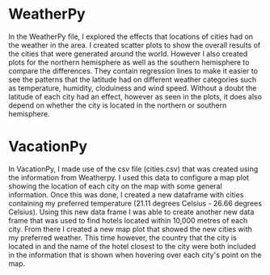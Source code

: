 # WeatherPy
In the WeatherPy file, I explored the effects that locations of cities had on the weather in the area. I created scatter plots to show the overall results of the cities that were generated around the world. However I also created plots for the northern hemisphere as well as the southern hemisphere to compare the differences. They contain regression lines to make it easier to see the patterns that the latitude had on different weather categories such as temperature, humidity, cloduiness and wind speed. Without a doubt the latitude of each city had an effect, however as seen in the plots, it does also depend on whether the city is located in the northern or southern hemisphere.

# VacationPy
In VacationPy, I made use of the csv file (cities.csv) that was created using the information from Weatherpy. I used this data to configure a map plot showing the location of each city on the map with some general information. Once this was done, I created a new dataframe with cities containing my preferred temperature (21.11 degrees Celsius - 26.66 degrees Celsius). Using this new data frame I was able to create another new data frame that was used to find hotels located within 10,000 metres of each city. From there I created a new map plot that showed the new cities with my preferred weather. This time however, the country that the city is located in and the name of the hotel closest to the city were both included in the information that is shown when hovering over each city's point on the map.
